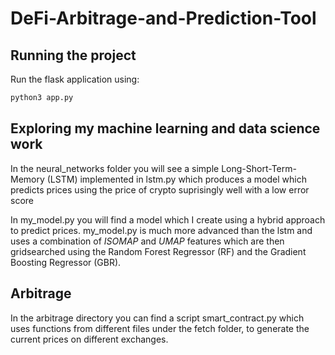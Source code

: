 # DeFi-Arbitrage-and-Prediction-Tool


## Running the project

Run the flask application using:
```bash
python3 app.py
```

## Exploring my machine learning and data science work

In the neural_networks folder you will see a simple Long-Short-Term-Memory (LSTM) implemented in lstm.py which produces a model which predicts prices using the price of crypto suprisingly well with a low error score

In my_model.py you will find a model which I create using a hybrid approach to predict prices.
my_model.py is much more advanced than the lstm and uses a combination of <i>ISOMAP</i> and <i>UMAP</i> features which are then gridsearched using the Random Forest Regressor (RF) and the Gradient Boosting Regressor (GBR).

## Arbitrage

In the arbitrage directory you can find a script smart_contract.py which uses functions from different files under the fetch folder, to generate the current prices on different exchanges. 